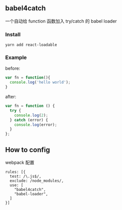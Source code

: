 ## babel4catch

一个自动给 function 函数加入 try/catch 的 babel loader


### Install

```
yarn add react-loadable
```

### Example

before:
```js
var fn = function(){
  console.log('hello world');
}
```

after:
```js
var fn = function () {
  try {
    console.log(2);
  } catch (error) {
    console.log(error);
  }
};
```

## How to config
webpack 配置
```
rules: [{
  test: /\.js$/,
  exclude: /node_modules/,
  use: [
    "babel4catch",
    "babel-loader",
  ]
}]
```
